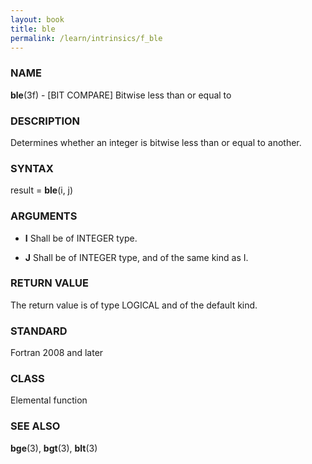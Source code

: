 ```yaml
---
layout: book
title: ble
permalink: /learn/intrinsics/f_ble
---
```

### NAME

**ble**(3f) - \[BIT COMPARE\] Bitwise less than or
equal to

### DESCRIPTION

Determines whether an integer is bitwise less than or equal to another.

### SYNTAX

result = **ble**(i, j)

### ARGUMENTS

  - **I**
    Shall be of INTEGER type.

  - **J**
    Shall be of INTEGER type, and of the same kind as I.

### RETURN VALUE

The return value is of type LOGICAL and of the default kind.

### STANDARD

Fortran 2008 and later

### CLASS

Elemental function

### SEE ALSO

**bge**(3), **bgt**(3), **blt**(3)
